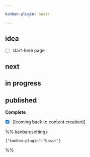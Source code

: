 ```yaml
---

kanban-plugin: basic

---
```


## idea

- [ ] start-here page


## next



## in progress



## published

**Complete**
- [x] [[coming back to content creation]]




%% kanban:settings
```
{"kanban-plugin":"basic"}
```
%%